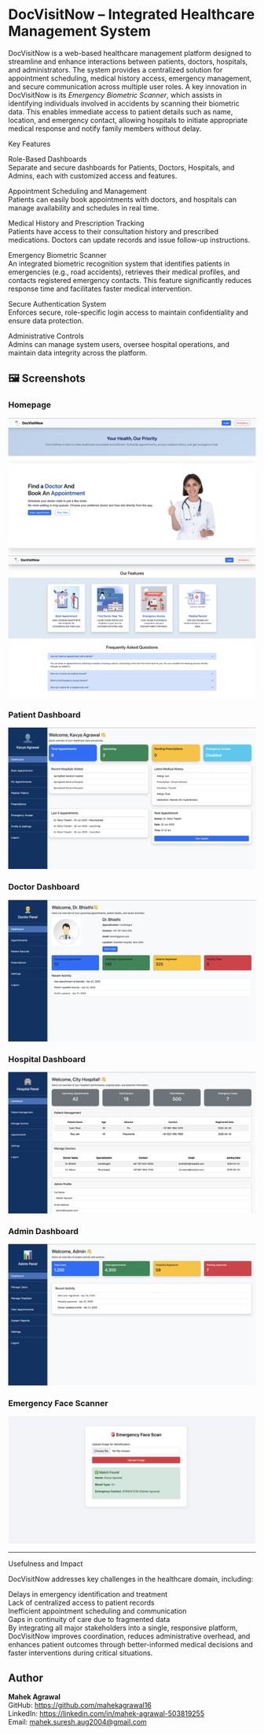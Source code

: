# DocVisitNow – Integrated Healthcare Management System

DocVisitNow is a web-based healthcare management platform designed to streamline and enhance interactions between patients, doctors, hospitals, and administrators. The system provides a centralized solution for appointment scheduling, medical history access, emergency management, and secure communication across multiple user roles.
A key innovation in DocVisitNow is its *Emergency Biometric Scanner*, which assists in identifying individuals involved in accidents by scanning their biometric data. This enables immediate access to patient details such as name, location, and emergency contact, allowing hospitals to initiate appropriate medical response and notify family members without delay.

Key Features

Role-Based Dashboards     
Separate and secure dashboards for Patients, Doctors, Hospitals, and Admins, each with customized access and features. 

Appointment Scheduling and Management    
Patients can easily book appointments with doctors, and hospitals can manage availability and schedules in real time.   

Medical History and Prescription Tracking    
Patients have access to their consultation history and prescribed medications. Doctors can update records and issue follow-up instructions. 

Emergency Biometric Scanner     
An integrated biometric recognition system that identifies patients in emergencies (e.g., road accidents), retrieves their medical profiles, and contacts registered emergency contacts. This feature significantly reduces response time and facilitates faster medical intervention.  

Secure Authentication System     
Enforces secure, role-specific login access to maintain confidentiality and ensure data protection.  

Administrative Controls   
Admins can manage system users, oversee hospital operations, and maintain data integrity across the platform.      

## 🖼️ Screenshots

### Homepage
![Homepage](./assets/homepage1.png)
![Homepage](./assets/homepage2.png)

### Patient Dashboard
![Patient Dashboard](./assets/patient-dashboard.png)

### Doctor Dashboard
![Doctor Dashboard](./assets/doctor-dashboard.png)

### Hospital Dashboard
![Hospital Dashboard](./assets/hospital-dashboard.png)

### Admin Dashboard
![Admin Dashboard](./assets/admin-dashboard.png)

### Emergency Face Scanner
![Scanner](./assets/emergency-scanner.png)

---
Usefulness and Impact    

DocVisitNow addresses key challenges in the healthcare domain, including:    

Delays in emergency identification and treatment    
Lack of centralized access to patient records     
Inefficient appointment scheduling and communication    
Gaps in continuity of care due to fragmented data     
By integrating all major stakeholders into a single, responsive platform, DocVisitNow improves coordination, reduces administrative overhead, and enhances patient outcomes through better-informed medical decisions and faster interventions during critical situations. 

## Author

**Mahek Agrawal**     
GitHub: https://github.com/mahekagrawal16      
LinkedIn: https://linkedin.com/in/mahek-agrawal-503819255   
Email: mahek.suresh.aug2004@gmail.com    
